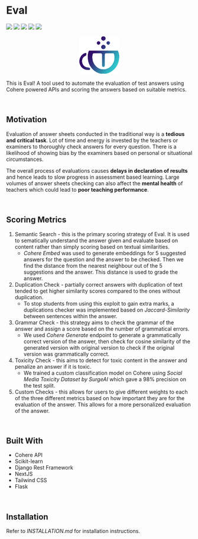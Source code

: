 # Eval

<img src="https://img.shields.io/github/license/MistaAsh/Eval"> <img src="https://img.shields.io/github/languages/top/MistaAsh/Eval"> <img src="https://img.shields.io/github/issues/MistaAsh/Eval"> <img src="https://img.shields.io/github/issues-pr/MistaAsh/Eval"> <img src="https://img.shields.io/github/last-commit/MistaAsh/Eval">

<p align="center">
    <img src="src/client/public/logo.png" />
</p>

This is Eval! A tool used to automate the  evaluation of test answers using Cohere powered APIs and scoring the answers based on suitable metrics.

<br>

## Motivation 
Evaluation of answer sheets conducted in the traditional way is a **tedious and critical task**. Lot of time and energy is invested by the teachers or examiners to thoroughly check answers for every question. There is a likelihood of showing bias by the examiners based on personal or situational circumstances. 

The overall process of evaluations causes **delays in declaration of results** and hence leads to slow progress in assessment based learning. Large volumes of answer sheets checking can also affect the **mental health** of teachers which could lead to **poor teaching performance**.

<br>    

## Scoring Metrics
1. Semantic Search - this is the primary scoring strategy of Eval. It is used to sematically understand the answer given and evaluate based on content rather than simply scoring based on textual similarities.
    - *Cohere Embed* was used to generate embeddings for 5 suggested answers for the question and the answer to be checked. Then we find the distance from the nearest neighbour out of the 5 suggestions and the answer. This distance is used to grade the answer.
2. Duplication Check - partially correct answers with duplication of text tended to get higher similarity scores compared to the ones without duplication.
    - To stop students from using this exploit to gain extra marks, a duplications checker was implemented based on *Jaccard-Similarity* between sentences within the answer.
3. Grammar Check - this strategy aims to check the grammar of the answer and assign a score based on the number of grammatical errors.
    - We used *Cohere Generate* endpoint to generate a grammatically correct version of the answer, then check for cosine similarity of the generated version with original version to check if the original version was grammatically correct.
4. Toxicity Check - this aims to detect for toxic content in the answer and penalize an answer if it is toxic.
    - We trained a custom classification model on Cohere using *Social Media Toxicity Dataset by SurgeAI* which gave a 98% precision on the test split.
5. Custom Checks - this allows for users to give different weights to each of the three different metrics based on how important they are for the evaluation of the answer. This allows for a more personalized evaluation of the answer.

<br>

## Built With
* Cohere API
* Scikit-learn
* Django Rest Framework
* NextJS
* Tailwind CSS
* Flask

<br>

## Installation
Refer to *INSTALLATION.md* for installation instructions.